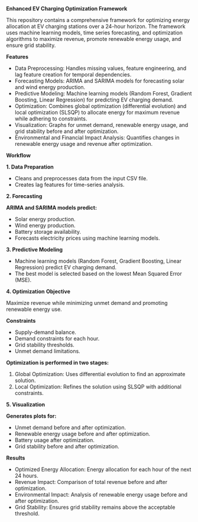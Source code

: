 **Enhanced EV Charging Optimization Framework**

This repository contains a comprehensive framework for optimizing energy allocation at EV charging stations over a 24-hour horizon. The framework uses machine learning models, time series forecasting, and optimization algorithms to maximize revenue, promote renewable energy usage, and ensure grid stability.

**Features**

* Data Preprocessing: Handles missing values, feature engineering, and lag feature creation for temporal dependencies.
* Forecasting Models: ARIMA and SARIMA models for forecasting solar and wind energy production.
* Predictive Modeling: Machine learning models (Random Forest, Gradient Boosting, Linear Regression) for predicting EV charging demand.
* Optimization: Combines global optimization (differential evolution) and local optimization (SLSQP) to allocate energy for maximum revenue while adhering to constraints.
* Visualization: Graphs for unmet demand, renewable energy usage, and grid stability before and after optimization.
* Environmental and Financial Impact Analysis: Quantifies changes in renewable energy usage and revenue after optimization.

**Workflow**

**1. Data Preparation**
* Cleans and preprocesses data from the input CSV file.
* Creates lag features for time-series analysis.
  
**2. Forecasting**

**ARIMA and SARIMA models predict:**

* Solar energy production.
* Wind energy production.
* Battery storage availability.
* Forecasts electricity prices using machine learning models.
  
**3. Predictive Modeling**

* Machine learning models (Random Forest, Gradient Boosting, Linear Regression) predict EV charging demand.
* The best model is selected based on the lowest Mean Squared Error (MSE).
  
**4. Optimization**
**Objective**

Maximize revenue while minimizing unmet demand and promoting renewable energy use.

**Constraints**

* Supply-demand balance.
* Demand constraints for each hour.
* Grid stability thresholds.
* Unmet demand limitations.

**Optimization is performed in two stages:**
1. Global Optimization: Uses differential evolution to find an approximate solution.
2. Local Optimization: Refines the solution using SLSQP with additional constraints.


**5. Visualization**

**Generates plots for:**
* Unmet demand before and after optimization.
* Renewable energy usage before and after optimization.
* Battery usage after optimization.
* Grid stability before and after optimization.

**Results**
* Optimized Energy Allocation: Energy allocation for each hour of the next 24 hours.
* Revenue Impact: Comparison of total revenue before and after optimization.
* Environmental Impact: Analysis of renewable energy usage before and after optimization.
* Grid Stability: Ensures grid stability remains above the acceptable threshold.

